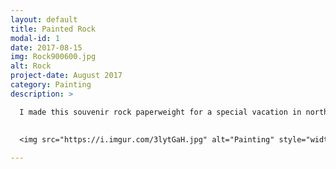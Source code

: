```yaml
---
layout: default
title: Painted Rock
modal-id: 1
date: 2017-08-15
img: Rock900600.jpg
alt: Rock
project-date: August 2017
category: Painting
description: >

  I made this souvenir rock paperweight for a special vacation in northern Minnesota. I used a rock I found on the shore of lake Superior, and used acrylic paint to do the landscape on it. After I finished the first one everyone loved it so much that I got requests to make them for others! 
  
  
  <img src="https://i.imgur.com/3lytGaH.jpg" alt="Painting" style="width: 80%;"/>

---
```

